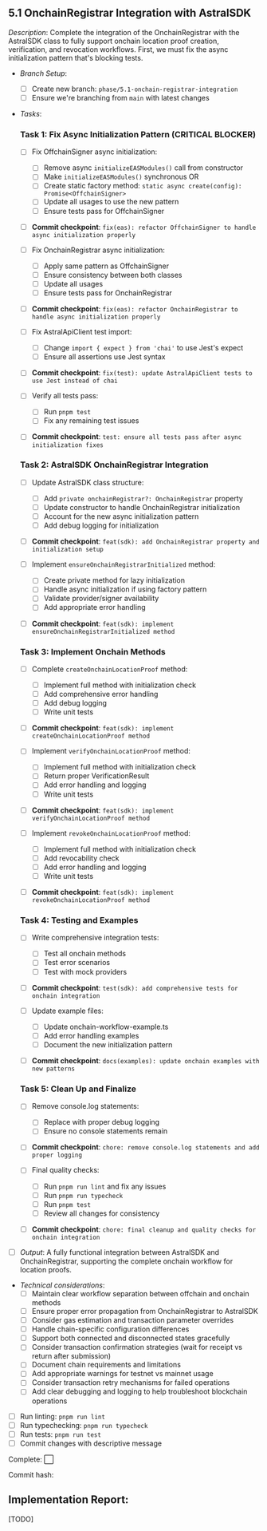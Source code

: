 ## **5.1 OnchainRegistrar Integration with AstralSDK**  
  *Description*: Complete the integration of the OnchainRegistrar with the AstralSDK class to fully support onchain location proof creation, verification, and revocation workflows. First, we must fix the async initialization pattern that's blocking tests.

   - *Branch Setup*:
     - [ ] Create new branch: `phase/5.1-onchain-registrar-integration`
     - [ ] Ensure we're branching from `main` with latest changes
   
   - *Tasks*: 
     
     ### **Task 1: Fix Async Initialization Pattern** (CRITICAL BLOCKER)
     - [ ] Fix OffchainSigner async initialization:
       - [ ] Remove async `initializeEASModules()` call from constructor
       - [ ] Make `initializeEASModules()` synchronous OR
       - [ ] Create static factory method: `static async create(config): Promise<OffchainSigner>`
       - [ ] Update all usages to use the new pattern
       - [ ] Ensure tests pass for OffchainSigner
     - [ ] **Commit checkpoint**: `fix(eas): refactor OffchainSigner to handle async initialization properly`
     
     - [ ] Fix OnchainRegistrar async initialization:
       - [ ] Apply same pattern as OffchainSigner
       - [ ] Ensure consistency between both classes
       - [ ] Update all usages
       - [ ] Ensure tests pass for OnchainRegistrar
     - [ ] **Commit checkpoint**: `fix(eas): refactor OnchainRegistrar to handle async initialization properly`
     
     - [ ] Fix AstralApiClient test import:
       - [ ] Change `import { expect } from 'chai'` to use Jest's expect
       - [ ] Ensure all assertions use Jest syntax
     - [ ] **Commit checkpoint**: `fix(test): update AstralApiClient tests to use Jest instead of chai`
     
     - [ ] Verify all tests pass:
       - [ ] Run `pnpm test`
       - [ ] Fix any remaining test issues
     - [ ] **Commit checkpoint**: `test: ensure all tests pass after async initialization fixes`

     ### **Task 2: AstralSDK OnchainRegistrar Integration**
     - [ ] Update AstralSDK class structure:
       - [ ] Add `private onchainRegistrar?: OnchainRegistrar` property
       - [ ] Update constructor to handle OnchainRegistrar initialization
       - [ ] Account for the new async initialization pattern
       - [ ] Add debug logging for initialization
     - [ ] **Commit checkpoint**: `feat(sdk): add OnchainRegistrar property and initialization setup`

     - [ ] Implement `ensureOnchainRegistrarInitialized` method:
       - [ ] Create private method for lazy initialization
       - [ ] Handle async initialization if using factory pattern
       - [ ] Validate provider/signer availability
       - [ ] Add appropriate error handling
     - [ ] **Commit checkpoint**: `feat(sdk): implement ensureOnchainRegistrarInitialized method`

     ### **Task 3: Implement Onchain Methods**
     - [ ] Complete `createOnchainLocationProof` method:
       - [ ] Implement full method with initialization check
       - [ ] Add comprehensive error handling
       - [ ] Add debug logging
       - [ ] Write unit tests
     - [ ] **Commit checkpoint**: `feat(sdk): implement createOnchainLocationProof method`

     - [ ] Implement `verifyOnchainLocationProof` method:
       - [ ] Implement full method with initialization check
       - [ ] Return proper VerificationResult
       - [ ] Add error handling and logging
       - [ ] Write unit tests
     - [ ] **Commit checkpoint**: `feat(sdk): implement verifyOnchainLocationProof method`

     - [ ] Implement `revokeOnchainLocationProof` method:
       - [ ] Implement full method with initialization check
       - [ ] Add revocability check
       - [ ] Add error handling and logging
       - [ ] Write unit tests
     - [ ] **Commit checkpoint**: `feat(sdk): implement revokeOnchainLocationProof method`

     ### **Task 4: Testing and Examples**
     - [ ] Write comprehensive integration tests:
       - [ ] Test all onchain methods
       - [ ] Test error scenarios
       - [ ] Test with mock providers
     - [ ] **Commit checkpoint**: `test(sdk): add comprehensive tests for onchain integration`

     - [ ] Update example files:
       - [ ] Update onchain-workflow-example.ts
       - [ ] Add error handling examples
       - [ ] Document the new initialization pattern
     - [ ] **Commit checkpoint**: `docs(examples): update onchain examples with new patterns`

     ### **Task 5: Clean Up and Finalize**
     - [ ] Remove console.log statements:
       - [ ] Replace with proper debug logging
       - [ ] Ensure no console statements remain
     - [ ] **Commit checkpoint**: `chore: remove console.log statements and add proper logging`
     
     - [ ] Final quality checks:
       - [ ] Run `pnpm run lint` and fix any issues
       - [ ] Run `pnpm run typecheck`
       - [ ] Run `pnpm test`
       - [ ] Review all changes for consistency
     - [ ] **Commit checkpoint**: `chore: final cleanup and quality checks for onchain integration`

   - [ ] *Output*: A fully functional integration between AstralSDK and OnchainRegistrar, supporting the complete onchain workflow for location proofs.
   
   - *Technical considerations*: 
     - [ ] Maintain clear workflow separation between offchain and onchain methods
     - [ ] Ensure proper error propagation from OnchainRegistrar to AstralSDK
     - [ ] Consider gas estimation and transaction parameter overrides
     - [ ] Handle chain-specific configuration differences
     - [ ] Support both connected and disconnected states gracefully
     - [ ] Consider transaction confirmation strategies (wait for receipt vs return after submission)
     - [ ] Document chain requirements and limitations
     - [ ] Add appropriate warnings for testnet vs mainnet usage
     - [ ] Consider transaction retry mechanisms for failed operations
     - [ ] Add clear debugging and logging to help troubleshoot blockchain operations

   - [ ] Run linting: `pnpm run lint`
   - [ ] Run typechecking: `pnpm run typecheck`
   - [ ] Run tests: `pnpm run test`
   - [ ] Commit changes with descriptive message

Complete: ⬜️

Commit hash: <todo>

## Implementation Report:

[TODO]